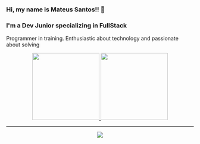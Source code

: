 ### Hi, my name is Mateus Santos!! :wave:
### I'm a Dev Junior specializing in FullStack

<p>Programmer in training. Enthusiastic about technology and passionate about solving</p>
<div align="center">
  <a href="https://github.com/zNodx">
 <img height="180em" src="https://github-readme-stats.vercel.app/api?username=zNodx&show_icons=true&theme=cobalt&include_all_commits=true&count_private=true"/>
  <img height="180em" src="https://github-readme-stats.vercel.app/api/top-langs/?username=zNodx&layout=compact&langs_count=7&theme=cobalt"/>
</div>
  
---
<p align="center">
  <a href="https://skillicons.dev">
    <img src="https://skillicons.dev/icons?i=js,ts,html,css,sass,ruby,rails,react,redux,heroku,tailwind,jquery,express,mysql,postgres,nodejs,androidstudio,redis,linux,postman,supabase&perline=7" />
  </a>
</p>

</div>
